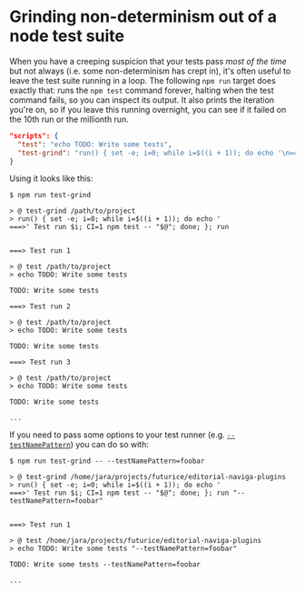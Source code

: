 # Grinding non-determinism out of a node test suite

When you have a creeping suspicion that your tests pass _most of the time_ but not always (i.e. some non-determinism has crept in), it's often useful to leave the test suite running in a loop. The following `npm run` target does exactly that: runs the `npm test` command forever, halting when the test command fails, so you can inspect its output. It also prints the iteration you're on, so if you leave this running overnight, you can see if it failed on the 10th run or the millionth run.

```json
"scripts": {
  "test": "echo TODO: Write some tests",
  "test-grind": "run() { set -e; i=0; while i=$((i + 1)); do echo '\n===>' Test run $i; CI=1 npm test -- \"$@\"; done; }; run"
}
```

Using it looks like this:

```
$ npm run test-grind

> @ test-grind /path/to/project
> run() { set -e; i=0; while i=$((i + 1)); do echo '
===>' Test run $i; CI=1 npm test -- "$@"; done; }; run


===> Test run 1

> @ test /path/to/project
> echo TODO: Write some tests

TODO: Write some tests

===> Test run 2

> @ test /path/to/project
> echo TODO: Write some tests

TODO: Write some tests

===> Test run 3

> @ test /path/to/project
> echo TODO: Write some tests

TODO: Write some tests

...
```

If you need to pass some options to your test runner (e.g. [`--testNamePattern`](https://jestjs.io/docs/en/cli.html#--testnamepatternregex)) you can do so with:

```
$ npm run test-grind -- --testNamePattern=foobar

> @ test-grind /home/jara/projects/futurice/editorial-naviga-plugins
> run() { set -e; i=0; while i=$((i + 1)); do echo '
===>' Test run $i; CI=1 npm test -- "$@"; done; }; run "--testNamePattern=foobar"


===> Test run 1

> @ test /home/jara/projects/futurice/editorial-naviga-plugins
> echo TODO: Write some tests "--testNamePattern=foobar"

TODO: Write some tests --testNamePattern=foobar

...
```



